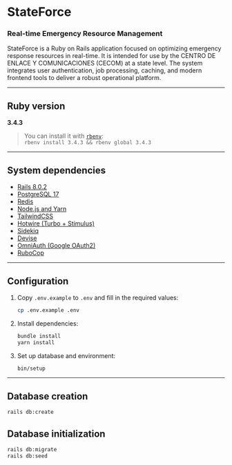 # StateForce

### Real-time Emergency Resource Management

StateForce is a Ruby on Rails application focused on optimizing emergency response resources in real-time. It is intended for use by the CENTRO DE ENLACE Y COMUNICACIONES (CECOM) at a state level. The system integrates user authentication, job processing, caching, and modern frontend tools to deliver a robust operational platform.

---

## Ruby version

**3.4.3**

> You can install it with [`rbenv`](https://github.com/rbenv/rbenv):  
> `rbenv install 3.4.3 && rbenv global 3.4.3`

---

## System dependencies

- [Rails 8.0.2](https://rubyonrails.org/)
- [PostgreSQL 17](https://www.postgresql.org/)
- [Redis](https://redis.io/)
- [Node.js and Yarn](https://classic.yarnpkg.com/lang/en/docs/install/)
- [TailwindCSS](https://tailwindcss.com/)
- [Hotwire (Turbo + Stimulus)](https://hotwired.dev/)
- [Sidekiq](https://sidekiq.org/)
- [Devise](https://github.com/heartcombo/devise)
- [OmniAuth (Google OAuth2)](https://github.com/zquestz/omniauth-google-oauth2)
- [RuboCop](https://github.com/rubocop/rubocop)

---

## Configuration

1. Copy `.env.example` to `.env` and fill in the required values:

   ```bash
   cp .env.example .env
   ```

2. Install dependencies:

   ```bash
   bundle install
   yarn install
   ```

3. Set up database and environment:
   ```bash
   bin/setup
   ```

---

## Database creation

```bash
rails db:create
```

## Database initialization

```bash
rails db:migrate
rails db:seed
```
